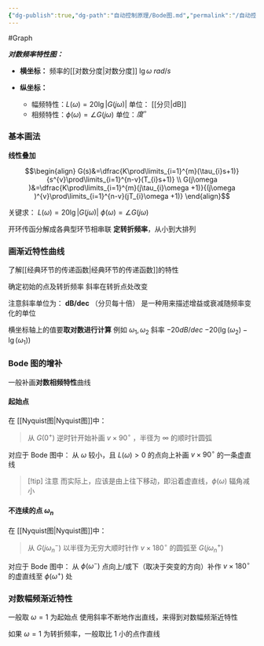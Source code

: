 ```yaml
---
{"dg-publish":true,"dg-path":"自动控制原理/Bode图.md","permalink":"/自动控制原理/Bode图/","dgPassFrontmatter":true,"noteIcon":"","created":"2024-05-21T15:20:27.724+08:00","updated":"2024-07-11T18:15:42.164+08:00"}
---
```


#Graph 

***对数频率特性图：***
- **横坐标：**
	频率的[[对数分度\|对数分度]]   $\lg \omega$    $rad / s$
	
- **纵坐标：**
	- 幅频特性：$L(\omega)=20\lg |G(j\omega)|$    单位： [[分贝\|dB]]
	- 相频特性：$\phi(\omega)=\angle G(j\omega)$           单位：$度^{\circ}$

### 基本画法


**线性叠加**

$$\begin{align}
G(s)&=\dfrac{K\prod\limits_{i=1}^{m}(\tau_{i}s+1)}{s^{v}\prod\limits_{i=1}^{n-v}(T_{i}s+1)} \\
G(j\omega )&=\dfrac{K\prod\limits_{i=1}^{m}(j\tau_{i}\omega +1)}{(j\omega )^{v}\prod\limits_{i=1}^{n-v}(jT_{i}\omega +1)}
\end{align}$$

关键求： 
$L(\omega)=20\lg |G(j\omega)|$
$\phi(\omega)=\angle G(j\omega)$

开环传函分解成各典型环节相串联
**定转折频率**，从小到大排列




### 画渐近特性曲线
了解[[经典环节的传递函数\|经典环节的传递函数]]的特性

确定初始的点及转折频率
斜率在转折点处改变

注意斜率单位为：   **dB/dec**  （分贝每十倍）
	是一种用来描述增益或衰减随频率变化的单位

横坐标轴上的值要**取对数进行计算**
例如 $\omega_{1},\omega_{2}$  斜率 $-20dB/ dec$
$-20(\lg(\omega_{2})-\lg (\omega_{1}))$


### Bode 图的增补
一般补画**对数相频特性**曲线
#### 起始点
在 [[Nyquist图\|Nyquist图]]中：
>从 $G(0^{+})$ 逆时针开始补画 $v\times 90^{\circ}$ ，半径为 $\infty$ 的顺时针圆弧

对应于 Bode 图中：
从 $\omega$ 较小，且 $L(\omega)>0$ 的点向上补画 $v\times 90^{\circ}$ 的一条虚直线


>[!tip] 注意
>而实际上，应该是由上往下移动，即沿着虚直线，$\phi(\omega)$ 辐角减小

#### 不连续的点 $\omega_{n}$
在 [[Nyquist图\|Nyquist图]]中：
>从 $G(j\omega_{n}^{-})$ 以半径为无穷大顺时针作 $v\times 180^{\circ}$ 的圆弧至 $G(j\omega_{n}^{+})$

对应于 Bode 图中：
从 $\phi(\omega^{-})$ 点向上/或下（取决于突变的方向）补作 $v\times 180^{\circ}$ 的虚直线至 $\phi(\omega^{+})$ 处

### 对数幅频渐近特性
一般取 $\omega=1$ 为起始点
使用斜率不断地作出直线，来得到对数幅频渐近特性

如果 $\omega=1$ 为转折频率，一般取比 1 小的点作直线


